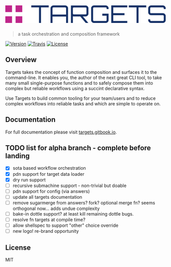 # [![Targets](targets-logo.png?raw=true "Targets")](https://targets.gitbook.io)

> a task orchestration and composition framework

[![Version](https://img.shields.io/npm/v/targets.svg)]() [![Travis](https://img.shields.io/travis/machellerogden/targets.svg)]() [![License](https://img.shields.io/npm/l/targets.svg)]()

## Overview

Targets takes the concept of function composition and surfaces it to the command-line. It enables you, the author of the next great CLI tool, to take many small single-purpose functions and to safely compose them into complex but reliable workflows using a succint declarative syntax.

Use Targets to build common tooling for your team/users and to reduce complex workflows into reliable tasks and which are simple to operate on.

## Documentation

For full documentation please visit [targets.gitbook.io](https://targets.gitbook.io).

## TODO list for alpha branch - complete before landing

- [x] sota based workflow orchestration
- [x] pdn support for target data loader
- [x] dry run support
- [ ] recursive submachine support - non-trivial but doable
- [ ] pdn support for config (via answers)
- [ ] update all targets documentation
- [ ] remove sugarmerge from answers? fork? optional merge fn? seems orthogonal now... adds undue complexity
- [ ] bake-in dottle support? at least kill remaining dottle bugs.
- [ ] resolve fn targets at compile time?
- [ ] allow shellspec to support "other" choice override
- [ ] new logo! re-brand opportunity

## License

MIT
